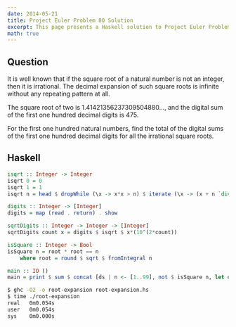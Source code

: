 ```yaml
---
date: 2014-05-21
title: Project Euler Problem 80 Solution
excerpt: This page presents a Haskell solution to Project Euler Problem 80.
math: true
---
```



## Question

It is well known that if the square root of a natural number is not an
integer, then it is irrational. The decimal expansion of such square
roots is infinite without any repeating pattern at all.

The square root of two is 1.41421356237309504880..., and the digital sum
of the first one hundred decimal digits is 475.

For the first one hundred natural numbers, find the total of the digital
sums of the first one hundred decimal digits for all the irrational
square roots.






## Haskell

```haskell
isqrt :: Integer -> Integer
isqrt 0 = 0
isqrt 1 = 1
isqrt n = head $ dropWhile (\x -> x*x > n) $ iterate (\x -> (x + n `div` x) `div` 2) (n `div` 2)

digits :: Integer -> [Integer]
digits = map (read . return) . show

sqrtDigits :: Integer -> Integer -> [Integer]
sqrtDigits count x = digits $ isqrt $ x*(10^(2*count))

isSquare :: Integer -> Bool
isSquare n = root * root == n
    where root = round $ sqrt $ fromIntegral n

main :: IO ()
main = print $ sum $ concat [ds | n <- [1..99], not $ isSquare n, let ds = sqrtDigits 99 n]
```


```bash
$ ghc -O2 -o root-expansion root-expansion.hs
$ time ./root-expansion
real   0m0.054s
user   0m0.054s
sys    0m0.000s
```


